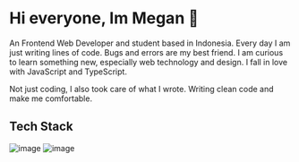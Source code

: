 # Hi everyone, Im Megan 👋

An Frontend Web Developer and student based in Indonesia. Every day I am just writing lines of code. Bugs and errors are my best friend. I am curious to learn something new, especially web technology and design. I fall in love with JavaScript and TypeScript.

Not just coding, I also took care of what I wrote. Writing clean code and make me comfortable.

## Tech Stack
![image](https://github.com/megantaros/megantaros/assets/110516223/b619bdb3-9612-40e0-a65a-a8bdc167f478) ![image](https://github.com/megantaros/megantaros/assets/110516223/607a2efe-5818-4a12-81a5-6577e8cff0a3)



<!-- My Website: https://alfianandi.dev -->


<!--
**megantaros/megantaros** is a ✨ _special_ ✨ repository because its `README.md` (this file) appears on your GitHub profile.

Here are some ideas to get you started:

- 🔭 I’m currently working on ...
- 🌱 I’m currently learning ...
- 👯 I’m looking to collaborate on ...
- 🤔 I’m looking for help with ...
- 💬 Ask me about ...
- 📫 How to reach me: ...
- 😄 Pronouns: ...
- ⚡ Fun fact: ...
-->
